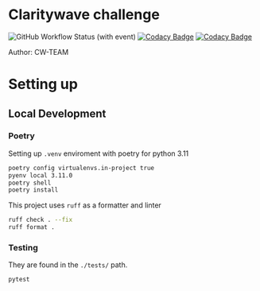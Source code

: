 # Claritywave challenge
![GitHub Workflow Status (with event)](https://img.shields.io/github/actions/workflow/status/enfasis/cw_django_dev/ec2.yml?label=Workflow)
[![Codacy Badge](https://app.codacy.com/project/badge/Grade/bd9cd7f2b3404a1b84a7bf17c1ab9d4d)](https://app.codacy.com/gh/enfasis/cw_django_dev/dashboard?utm_source=gh&utm_medium=referral&utm_content=&utm_campaign=Badge_grade)
[![Codacy Badge](https://app.codacy.com/project/badge/Coverage/bd9cd7f2b3404a1b84a7bf17c1ab9d4d)](https://app.codacy.com/gh/enfasis/cw_django_dev/dashboard?utm_source=gh&utm_medium=referral&utm_content=&utm_campaign=Badge_coverage)


Author: CW-TEAM

# Setting up 

## Local Development

### Poetry
Setting up `.venv` enviroment with poetry for python 3.11
```sh
poetry config virtualenvs.in-project true
pyenv local 3.11.0
poetry shell 
poetry install 
```

This project uses `ruff` as a formatter and linter
``` sh
ruff check . --fix
ruff format .
```

### Testing
They are found in the `./tests/` path.
``` sh
pytest
```

